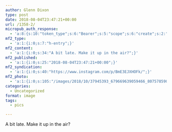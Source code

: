 ```yaml
---
author: Glenn Dixon
type: post
date: 2018-08-04T23:47:21+00:00
url: /1358-2/
micropub_auth_response:
  - 'a:8:{s:10:"token_type";s:6:"Bearer";s:5:"scope";s:6:"create";s:2:"me";s:28:"https://glenn.thedixons.net/";s:9:"issued_by";s:55:"https://glenn.thedixons.net/wp-json/indieauth/1.0/token";s:9:"client_id";s:24:"https://ownyourgram.com/";s:9:"issued_at";i:1540737877;s:4:"user";i:1;s:13:"last_accessed";i:1540750248;}'
mf2_type:
  - 'a:1:{i:0;s:7:"h-entry";}'
mf2_content:
  - 'a:1:{i:0;s:34:"A bit late. Make it up in the air?";}'
mf2_published:
  - 'a:1:{i:0;s:25:"2018-08-04T23:47:21+00:00";}'
mf2_syndication:
  - 'a:1:{i:0;s:40:"https://www.instagram.com/p/BmE3EJXHOFk/";}'
mf2_photo:
  - 'a:1:{i:0;s:105:"/images/2018/10/37945393_679669639059466_8075785903831777280_n.jpg";}'
categories:
  - Uncategorized
format: image
tags:
  - pics

---
```

A bit late. Make it up in the air?